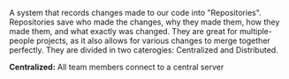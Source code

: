 A system that records changes made to our code into "Repositories". Repositories save who made the changes, why they made them, how they made them, and what exactly was changed. They are great for multiple-people projects, as it also allows for various changes to merge together perfectly.
They are divided in two caterogies: Centralized and Distributed.

**Centralized:** All team members connect to a central server